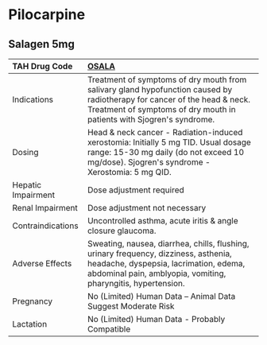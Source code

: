 # Pilocarpine

## Salagen 5mg

| TAH Drug Code      | [OSALA](https://www.tahsda.org.tw/drugs/hissearch.php?drug_code=OSALA)                                                                                                                            |
|:-------------------|:--------------------------------------------------------------------------------------------------------------------------------------------------------------------------------------------------|
| Indications        | Treatment of symptoms of dry mouth from salivary gland hypofunction caused by radiotherapy for cancer of the head & neck. Treatment of symptoms of dry mouth in patients with Sjogren's syndrome. |
| Dosing             | Head & neck cancer - Radiation-induced xerostomia: Initially 5 mg TID. Usual dosage range: 15-30 mg daily (do not exceed 10 mg/dose). Sjogren's syndrome - Xerostomia: 5 mg QID.                  |
| Hepatic Impairment | Dose adjustment required                                                                                                                                                                          |
| Renal Impairment   | Dose adjustment not necessary                                                                                                                                                                     |
| Contraindications  | Uncontrolled asthma, acute iritis & angle closure glaucoma.                                                                                                                                       |
| Adverse Effects    | Sweating, nausea, diarrhea, chills, flushing, urinary frequency, dizziness, asthenia, headache, dyspepsia, lacrimation, edema, abdominal pain, amblyopia, vomiting, pharyngitis, hypertension.    |
| Pregnancy          | No (Limited) Human Data – Animal Data Suggest Moderate Risk                                                                                                                                       |
| Lactation          | No (Limited) Human Data - Probably Compatible                                                                                                                                                     |

